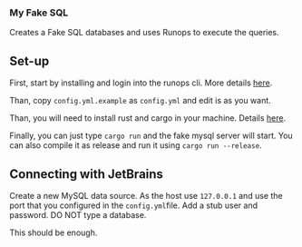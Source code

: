 ### My Fake SQL

Creates a Fake SQL databases and uses Runops to execute the queries.

## Set-up

First, start by installing and login into the runops cli. More details [here](https://runops.io/docs/developers/#setup).

Than, copy `config.yml.example` as `config.yml` and edit is as you want.

Than, you will need to install rust and cargo in your machine. Details [here](https://rustup.rs/).

Finally, you can just type `cargo run` and the fake mysql server will start. You can also compile it as release and run it using `cargo run --release`.

## Connecting with JetBrains

Create a new MySQL data source. As the host use `127.0.0.1` and use the port that you configured in the `config.yml`file. Add a stub user and password. DO NOT type a database.

This should be enough.